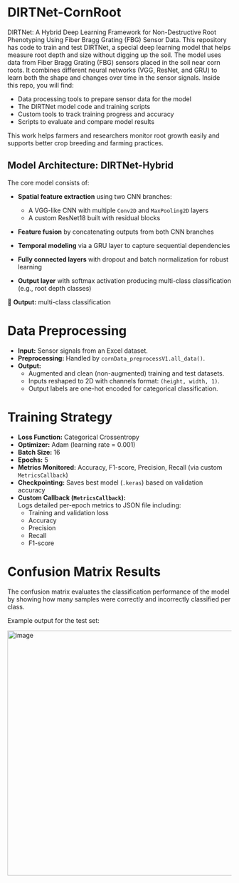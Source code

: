 # DIRTNet-CornRoot
DIRTNet: A Hybrid Deep Learning Framework for Non-Destructive Root Phenotyping Using Fiber Bragg Grating (FBG) Sensor Data.
This repository has code to train and test DIRTNet, a special deep learning model that helps measure root depth and size without digging up the soil. The model uses data from Fiber Bragg Grating (FBG) sensors placed in the soil near corn roots. It combines different neural networks (VGG, ResNet, and GRU) to learn both the shape and changes over time in the sensor signals. Inside this repo, you will find:

* Data processing tools to prepare sensor data for the model
* The DIRTNet model code and training scripts
* Custom tools to track training progress and accuracy
* Scripts to evaluate and compare model results

This work helps farmers and researchers monitor root growth easily and supports better crop breeding and farming practices.

## Model Architecture: DIRTNet-Hybrid

The core model consists of:

- **Spatial feature extraction** using two CNN branches:
  - A VGG-like CNN with multiple `Conv2D` and `MaxPooling2D` layers
  - A custom ResNet18 built with residual blocks

- **Feature fusion** by concatenating outputs from both CNN branches

- **Temporal modeling** via a GRU layer to capture sequential dependencies

- **Fully connected layers** with dropout and batch normalization for robust learning

- **Output layer** with softmax activation producing multi-class classification (e.g., root depth classes)

📎 **Output:** multi-class classification

# Data Preprocessing

- **Input:** Sensor signals from an Excel dataset.
- **Preprocessing:** Handled by `cornData_preprocessV1.all_data()`.
- **Output:**  
  - Augmented and clean (non-augmented) training and test datasets.  
  - Inputs reshaped to 2D with channels format: `(height, width, 1)`.  
  - Output labels are one-hot encoded for categorical classification.

# Training Strategy

- **Loss Function:** Categorical Crossentropy  
- **Optimizer:** Adam (learning rate = 0.001)  
- **Batch Size:** 16  
- **Epochs:** 5  
- **Metrics Monitored:** Accuracy, F1-score, Precision, Recall (via custom `MetricsCallback`)  
- **Checkpointing:** Saves best model (`.keras`) based on validation accuracy  
- **Custom Callback (`MetricsCallback`):**  
  Logs detailed per-epoch metrics to JSON file including:  
  - Training and validation loss  
  - Accuracy  
  - Precision  
  - Recall  
  - F1-score

# Confusion Matrix Results

The confusion matrix evaluates the classification performance of the model by showing how many samples were correctly and incorrectly classified per class.

Example output for the test set:


<img width="795" height="550" alt="image" src="https://github.com/user-attachments/assets/c1c0555b-42dd-4f63-843d-ca577f673d59" />

